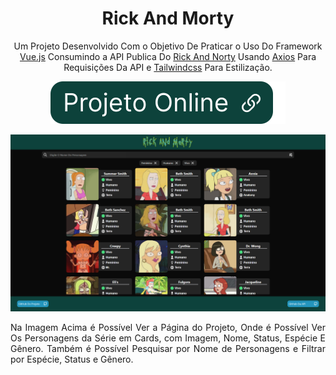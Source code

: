 <div align="center">

# Rick And Morty

Um Projeto Desenvolvido Com o Objetivo De Praticar o Uso Do Framework [Vue.js](https://vuejs.org/) Consumindo a API Publica Do [Rick And Norty](https://rickandmortyapi.com/) Usando [Axios](https://axios-http.com/) Para Requisições Da API e [Tailwindcss](https://tailwindcss.com/) Para Estilização.

[![Projeto Online](img/../src/assets/img/btnOnline.svg)](https://ericrq.github.io/RickAndMorty/)

[![projeto rick and morty](img/../src/assets/img/ProjetoRickAndMorty.png)](https://ericrq.github.io/RickAndMorty/)

<div align="justify">Na Imagem Acima é Possível Ver a Página do Projeto, Onde é Possível Ver Os Personagens da Série em Cards, com Imagem, Nome, Status, Espécie E Gênero. Também é Possível Pesquisar por Nome de Personagens e Filtrar por Espécie, Status e Gênero.
</div>
 
</div>
